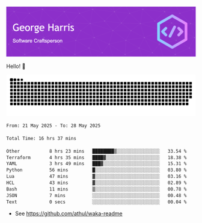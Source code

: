 ![img](./assets/github-header.png)

Hello! :wave:

<div align="center">
  <img  src="https://raw.githubusercontent.com/1999AZZAR/1999AZZAR/readme/resources/grid-snake.svg" alt="snake" />
</div>

<!--START_SECTION:waka-->

```txt
From: 21 May 2025 - To: 28 May 2025

Total Time: 16 hrs 37 mins

Other           8 hrs 23 mins   ████████▒░░░░░░░░░░░░░░░░   33.54 %
Terraform       4 hrs 35 mins   ████▓░░░░░░░░░░░░░░░░░░░░   18.38 %
YAML            3 hrs 49 mins   ███▓░░░░░░░░░░░░░░░░░░░░░   15.31 %
Python          56 mins         █░░░░░░░░░░░░░░░░░░░░░░░░   03.80 %
Lua             47 mins         ▓░░░░░░░░░░░░░░░░░░░░░░░░   03.16 %
HCL             43 mins         ▓░░░░░░░░░░░░░░░░░░░░░░░░   02.89 %
Bash            11 mins         ▒░░░░░░░░░░░░░░░░░░░░░░░░   00.78 %
JSON            7 mins          ░░░░░░░░░░░░░░░░░░░░░░░░░   00.48 %
Text            0 secs          ░░░░░░░░░░░░░░░░░░░░░░░░░   00.04 %
```

<!--END_SECTION:waka-->

- See <https://github.com/athul/waka-readme>

